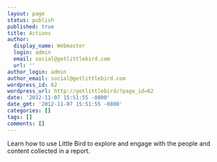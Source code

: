 ```yaml
---
layout: page
status: publish
published: true
title: Actions
author:
  display_name: Webmaster
  login: admin
  email: social@getlittlebird.com
  url: ''
author_login: admin
author_email: social@getlittlebird.com
wordpress_id: 62
wordpress_url: http://getlittlebird/?page_id=62
date: '2012-11-07 15:51:55 -0800'
date_gmt: '2012-11-07 15:51:55 -0800'
categories: []
tags: []
comments: []
---
```

<p>Learn how to use Little Bird to explore and engage with the people and content collected in a report.</p>
